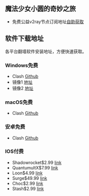 ## 魔法少女小圆的奇妙之旅
* 免费公益v2ray节点订阅地址[自助获取](https://www.v2rayfree.eu.org/post/free-v2ray)

## 软件下载地址
各平台翻墙软件安装地址，方便快速获取。  
### Windows免费
* Clash [Github](https://github.com/Fndroid/clash_for_windows_pkg/releases) 
* 镜像1 [地址](https://github.do/https://github.com/Fndroid/clash_for_windows_pkg/releases/download/0.19.14/Clash.for.Windows.Setup.0.19.14.exe)
* 镜像2 [地址](https://ghproxy.com/?q=https%3A%2F%2Fgithub.com%2FFndroid%2Fclash_for_windows_pkg%2Freleases%2Fdownload%2F0.19.14%2FClash.for.Windows.Setup.0.19.14.exe)

### macOS免费
* Clash [Github](https://github.com/yichengchen/clashX/releases)
 
### 安卓免费
* Clash [Github](https://github.com/Kr328/ClashForAndroid/releases)
 
 ### IOS付费
* Shadowrocket$2.99 [link](https://apps.apple.com/us/app/id932747118)
* QuantumultX$7.99 [link](https://apps.apple.com/us/app/id1443988620)
* Loon$4.99 [link](https://apps.apple.com/us/app/id1373567447)
* Surge$49.99 [link](https://apps.apple.com/us/app/id1442620678)
* Choc$2.99 [link](https://apps.apple.com/us/app/id1582542227)
* Stash$2.99 [link](https://apps.apple.com/app/id1596063349)
